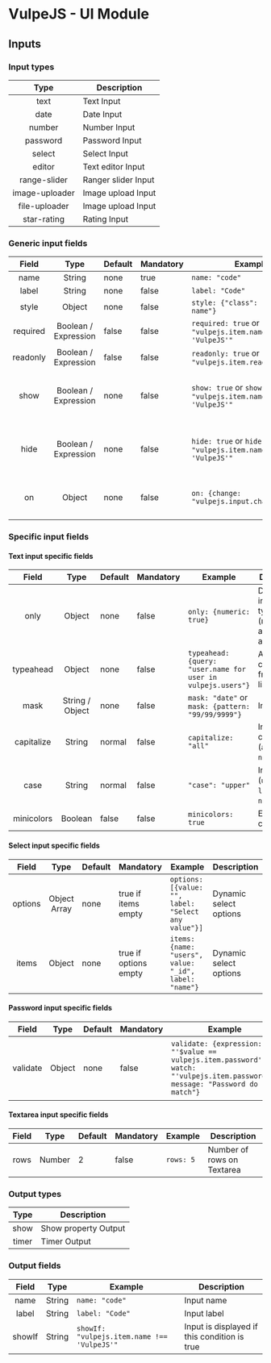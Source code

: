 # VulpeJS - UI Module

## Inputs

### Input types

Type|Description
:--:|-----------
text|Text Input
date|Date Input
number|Number Input
password|Password Input
select|Select Input
editor|Text editor Input
range-slider|Ranger slider Input
image-uploader|Image upload Input
file-uploader|Image upload Input
star-rating|Rating Input

### Generic input fields

Field|Type|Default|Mandatory|Example|Description
:---:|:--:|-------|---------|-------|-----------
name|String|none|true|`name: "code"`|Input name
label|String|none|false|`label: "Code"`|Input label
style|Object|none|false|`style: {"class": "input-name"}`|Input CSS
required|Boolean / Expression|false|false|`required: true` or `requiredIf: "vulpejs.item.name === 'VulpeJS'"`|Input required
readonly|Boolean / Expression|false|false|`readonly: true` or `readonly: "vulpejs.item.readonly"`|Input readonly
show|Boolean / Expression|none|false|`show: true` or `show: "vulpejs.item.name !== 'VulpeJS'"`|Input is displayed if this condition is true
hide|Boolean / Expression|none|false|`hide: true` or `hide: "vulpejs.item.name !== 'VulpeJS'"`|Input is not displayed if this condition is true
on|Object|none|false|`on: {change: "vulpejs.input.change()",...}`|Add input events (change, blur, focus)

### Specific input fields

#### Text input specific fields
Field|Type|Default|Mandatory|Example|Description
:---:|:--:|-------|---------|-------|-----------
only|Object|none|false|`only: {numeric: true}`|Determine input data type (numeric, alfa, alfanumeric)
typeahead|Object|none|false|`typeahead: {query: "user.name for user in vulpejs.users"}`|Auto complete from array list
mask|String / Object|none|false|`mask: "date"` or `mask: {pattern: "99/99/9999"}`|Input mask,
capitalize|String|normal|false|`capitalize: "all"`|Input capitalize (`all`, `first`, `normal`)
case|String|normal|false|`"case": "upper"`|Input case (`upper`, `lower`, `normal`)
minicolors|Boolean|false|false|`minicolors: true`|Enable input color picker

#### Select input specific fields
Field|Type|Default|Mandatory|Example|Description
:---:|:--:|-------|---------|-------|-----------
options|Object Array|none|true if items empty|`options: [{value: "", label: "Select any value"}]`|Dynamic select options
items|Object|none|true if options empty|`items: {name: "users", value: "_id", label: "name"}`|Dynamic select options

#### Password input specific fields
Field|Type|Default|Mandatory|Example|Description
:---:|:--:|-------|---------|-------|-----------
validate|Object|none|false|`validate: {expression: "'$value == vulpejs.item.password'", watch: "'vulpejs.item.password'", message: "Password do not match"}`|Validate password match (expression, watch, message)

#### Textarea input specific fields
Field|Type|Default|Mandatory|Example|Description
:---:|:--:|-------|---------|-------|-----------
rows|Number|2|false|`rows: 5`|Number of rows on Textarea

### Output types

Type|Description
:--:|-----------
show|Show property Output
timer|Timer Output

### Output fields

Field|Type|Example|Description
:---:|:--:|-------|-----------
name|String|`name: "code"`|Input name
label|String|`label: "Code"`|Input label
showIf|String|`showIf: "vulpejs.item.name !== 'VulpeJS'"`|Input is displayed if this condition is true
